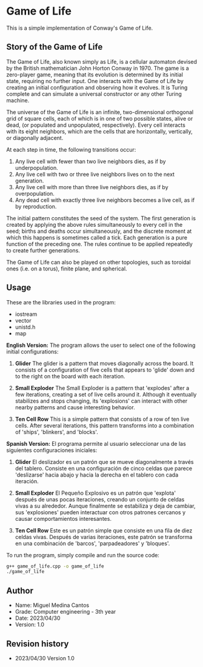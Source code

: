 # Game of Life

This is a simple implementation of Conway's Game of Life.

## Story of the Game of Life

The Game of Life, also known simply as Life, is a cellular automaton devised by the British mathematician John Horton Conway in 1970. The game is a zero-player game, meaning that its evolution is determined by its initial state, requiring no further input. One interacts with the Game of Life by creating an initial configuration and observing how it evolves. It is Turing complete and can simulate a universal constructor or any other Turing machine.

The universe of the Game of Life is an infinite, two-dimensional orthogonal grid of square cells, each of which is in one of two possible states, alive or dead, (or populated and unpopulated, respectively). Every cell interacts with its eight neighbors, which are the cells that are horizontally, vertically, or diagonally adjacent.

At each step in time, the following transitions occur:

1. Any live cell with fewer than two live neighbors dies, as if by underpopulation.
2. Any live cell with two or three live neighbors lives on to the next generation.
3. Any live cell with more than three live neighbors dies, as if by overpopulation.
4. Any dead cell with exactly three live neighbors becomes a live cell, as if by reproduction.

The initial pattern constitutes the seed of the system. The first generation is created by applying the above rules simultaneously to every cell in the seed; births and deaths occur simultaneously, and the discrete moment at which this happens is sometimes called a tick. Each generation is a pure function of the preceding one. The rules continue to be applied repeatedly to create further generations.

The Game of Life can also be played on other topologies, such as toroidal ones (i.e. on a torus), finite plane, and spherical.

## Usage

These are the libraries used in the program:

- iostream
- vector
- unistd.h
- map


**English Version:**
The program allows the user to select one of the following initial configurations:

1. **Glider**
The glider is a pattern that moves diagonally across the board. It consists of a configuration of five cells that appears to 'glide' down and to the right on the board with each iteration.

2. **Small Exploder**
The Small Exploder is a pattern that 'explodes' after a few iterations, creating a set of live cells around it. Although it eventually stabilizes and stops changing, its 'explosions' can interact with other nearby patterns and cause interesting behavior.

3. **Ten Cell Row**
This is a simple pattern that consists of a row of ten live cells. After several iterations, this pattern transforms into a combination of 'ships', 'blinkers', and 'blocks'.

**Spanish Version:**
El programa permite al usuario seleccionar una de las siguientes configuraciones iniciales:

1. **Glider**
El deslizador es un patrón que se mueve diagonalmente a través del tablero. Consiste en una configuración de cinco celdas que parece 'deslizarse' hacia abajo y hacia la derecha en el tablero con cada iteración.

2. **Small Exploder**
El Pequeño Explosivo es un patrón que 'explota' después de unas pocas iteraciones, creando un conjunto de celdas vivas a su alrededor. Aunque finalmente se estabiliza y deja de cambiar, sus 'explosiones' pueden interactuar con otros patrones cercanos y causar comportamientos interesantes.

3. **Ten Cell Row**
Este es un patrón simple que consiste en una fila de diez celdas vivas. Después de varias iteraciones, este patrón se transforma en una combinación de 'barcos', 'parpadeadores' y 'bloques'.



To run the program, simply compile and run the source code:

```bash
g++ game_of_life.cpp -o game_of_life
./game_of_life
```

## Author

- Name: Miguel Medina Cantos
- Grade: Computer engineering - 3th year
- Date: 2023/04/30
- Version: 1.0

## Revision history

- 2023/04/30 Version 1.0




